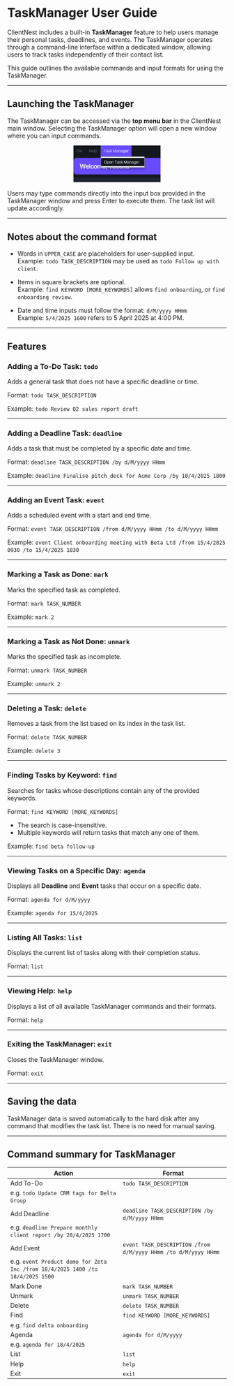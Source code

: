 # TaskManager User Guide

ClientNest includes a built-in **TaskManager** feature to help users manage their personal tasks, deadlines, and events. The TaskManager operates through a command-line interface within a dedicated window, allowing users to track tasks independently of their contact list.

This guide outlines the available commands and input formats for using the TaskManager.

--------------------------------------------------------------------------------------------------------------------

## Launching the TaskManager

The TaskManager can be accessed via the **top menu bar** in the ClientNest main window. Selecting the TaskManager option will open a new window where you can input commands.
<p align="center"> <img src="images/findTaskManager.png" alt="Accessing Task Manager" width="200"/> </p>

Users may type commands directly into the input box provided in the TaskManager window and press Enter to execute them. The task list will update accordingly.

--------------------------------------------------------------------------------------------------------------------

## Notes about the command format

<box type="info" seamless>

* Words in `UPPER_CASE` are placeholders for user-supplied input.  
  Example: `todo TASK_DESCRIPTION` may be used as `todo Follow up with client`.

* Items in square brackets are optional.  
  Example: `find KEYWORD [MORE_KEYWORDS]` allows `find onboarding`, or `find onboarding review`.

* Date and time inputs must follow the format: `d/M/yyyy HHmm`  
  Example: `5/4/2025 1600` refers to 5 April 2025 at 4:00 PM.

</box>

--------------------------------------------------------------------------------------------------------------------

## Features

### Adding a To-Do Task: `todo`

Adds a general task that does not have a specific deadline or time.

Format: `todo TASK_DESCRIPTION`

Example: `todo Review Q2 sales report draft`

---

### Adding a Deadline Task: `deadline`

Adds a task that must be completed by a specific date and time.

Format: `deadline TASK_DESCRIPTION /by d/M/yyyy HHmm`

Example: `deadline Finalise pitch deck for Acme Corp /by 10/4/2025 1800`

---

### Adding an Event Task: `event`

Adds a scheduled event with a start and end time.

Format: `event TASK_DESCRIPTION /from d/M/yyyy HHmm /to d/M/yyyy HHmm`

Example: `event Client onboarding meeting with Beta Ltd /from 15/4/2025 0930 /to 15/4/2025 1030`

---

### Marking a Task as Done: `mark`

Marks the specified task as completed.

Format: `mark TASK_NUMBER`

Example: `mark 2`

---

### Marking a Task as Not Done: `unmark`

Marks the specified task as incomplete.

Format: `unmark TASK_NUMBER`

Example: `unmark 2`

---

### Deleting a Task: `delete`

Removes a task from the list based on its index in the task list.

Format: `delete TASK_NUMBER`

Example: `delete 3`

---

### Finding Tasks by Keyword: `find`

Searches for tasks whose descriptions contain any of the provided keywords.

Format: `find KEYWORD [MORE_KEYWORDS]`

* The search is case-insensitive.
* Multiple keywords will return tasks that match any one of them.

Example: `find beta follow-up`

---

### Viewing Tasks on a Specific Day: `agenda`

Displays all **Deadline** and **Event** tasks that occur on a specific date.

Format: `agenda for d/M/yyyy`

Example: `agenda for 15/4/2025`

---

### Listing All Tasks: `list`

Displays the current list of tasks along with their completion status.

Format: `list`

---

### Viewing Help: `help`

Displays a list of all available TaskManager commands and their formats.

Format: `help`

---

### Exiting the TaskManager: `exit`

Closes the TaskManager window.

Format: `exit`

--------------------------------------------------------------------------------------------------------------------

## Saving the data

TaskManager data is saved automatically to the hard disk after any command that modifies the task list. There is no need for manual saving.

--------------------------------------------------------------------------------------------------------------------

## Command summary for TaskManager

Action       | Format
-------------|---------------------------------------------------------------
Add To-Do    | `todo TASK_DESCRIPTION`  
| e.g. `todo Update CRM tags for Delta Group`  
Add Deadline | `deadline TASK_DESCRIPTION /by d/M/yyyy HHmm`  
| e.g. `deadline Prepare monthly client report /by 20/4/2025 1700`  
Add Event    | `event TASK_DESCRIPTION /from d/M/yyyy HHmm /to d/M/yyyy HHmm`  
| e.g. `event Product demo for Zeta Inc /from 18/4/2025 1400 /to 18/4/2025 1500`  
Mark Done    | `mark TASK_NUMBER`  
Unmark       | `unmark TASK_NUMBER`  
Delete       | `delete TASK_NUMBER`  
Find         | `find KEYWORD [MORE_KEYWORDS]`  
| e.g. `find delta onboarding`  
Agenda       | `agenda for d/M/yyyy`  
| e.g. `agenda for 18/4/2025`  
List         | `list`  
Help         | `help`  
Exit         | `exit`

